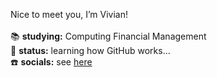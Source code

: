 Nice to meet you, I’m Vivian! <br><br>
📚 <b>studying:</b> Computing Financial Management <br>
📖 <b>status:</b> learning how GitHub works...<br>
☎️ <b>socials:</b> see [here](xyvv.github.io) 

<!---
yrvg/yrvg is a ✨ special ✨ repository because its `README.md` (this file) appears on your GitHub profile.
You can click the Preview link to take a look at your changes.
--->
